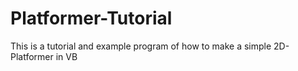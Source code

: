 # Platformer-Tutorial
This is a tutorial and example program of how to make a simple 2D-Platformer in VB
